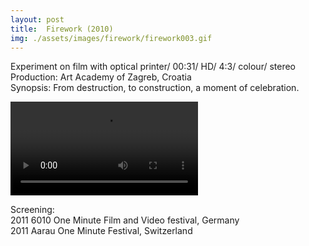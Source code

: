 ```yaml
---
layout: post
title:  Firework (2010)
img: ./assets/images/firework/firework003.gif
---
```


<style>
video {
  max-width: 100%;
  height: auto;
}
</style>

Experiment on film with optical printer/ 00:31/ HD/ 4:3/ colour/ stereo  
Production: Art Academy of Zagreb, Croatia  
Synopsis: From destruction, to construction, a moment of celebration.  

 <video controls>
  <source src="./assets/images/firework/firework004.mp4" type="video/mp4">
</video> 
  
Screening:  
2011 6010 One Minute Film and Video festival, Germany  
2011 Aarau One Minute Festival, Switzerland  